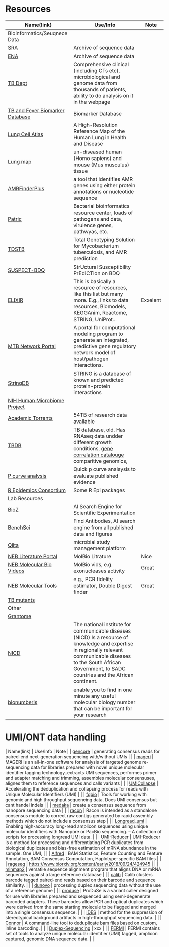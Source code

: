 # Resources
| Name(link) | Use/Info | Note |
| --- | --- | --- |
| Bioinformatics/Seuqnece Data ||
| [SRA](http://www.ncbi.nlm.nih.gov/sra) | Archive of sequence data |   |
| [ENA](https://www.ebi.ac.uk/ena) | Archive of sequence data |   |
| [TB Dept](https://depot.tbportals.niaid.nih.gov/#/home) | Comprehensive clinical (including CTs etc), microbiological and genome data from thousands of patients, ability to do analysis on it in the webpage |   |
| [TB and Fever Biomarker Database](https://bm2dx.org/)  | Biomarker Database |   |
| [Lung Cell Atlas](https://asthma.cellgeni.sanger.ac.uk/) | A High-Resolution Reference Map of the Human Lung in Health and Disease |   |
| [Lung map](https://www.lungmap.net/)  | un-diseased human (Homo sapiens) and mouse (Mus musculus) tissue |   |
| [AMRFinderPlus](https://www.ncbi.nlm.nih.gov/pathogens/antimicrobial-resistance/AMRFinder/)  | a tool that identifies AMR genes using either protein annotations or nucleotide sequence |   |
| [Patric](https://patricbrc.org/) | Bacterial bioinformatics resource center, loads of pathogens and data, virulence genes, pathwyas, etc. |   |
| [TDSTB](https://gph.niid.go.jp/tgs-tb/) | Total Genotyping Solution for Mycobacterium tuberculosis, and AMR prediction |   |
| [SUSPECT-BDQ](http://biosig.unimelb.edu.au/suspect_bdq/)  | StrUctural Susceptibility PrEdiCTion on BDQ |   |
| [ELIXIR](https://elixir-europe.org/services) | This is basically a resource of resources, like this list but many more. E.g., links to data resources, Biomodels, KEGGAnim, Reactome, STRING, UniProt... | Exxelent |
| [MTB Network Portal](http://networks.systemsbiology.net/mtb/) | A portal for computational modeling program to generate an integrated, predictive gene regulatory network model of host/pathogen interactions. |   |
| [StringDB](https://string-db.org/cgi/input.pl) | STRING is a database of known and predicted protein-protein interactions |   |
| [NIH Human Microbiome Project](https://hmpdacc.org/) |   |   |
| [Academic Torrents](http://academictorrents.com/) | 54TB of research data available |   |
| [TBDB](http://tbdb.bu.edu/tbdb_sysbio/MultiHome.html)  | TB database, old. Has RNAseq data undder different growth conditions, [gene correlation catalouge](http://genome.tbdb.org/tbdb_sysbio/CC/Rv1319c.html) comparitive genomics,  |   |
| [P curve analysis ](http://www.p-curve.com/app4/) | Quick p curve analsysis to evaluate published evidence |  |
| [R Epidemics Consortium](https://www.repidemicsconsortium.org/projects/)  | Some R Epi packages |   |
| Lab Resources | |
| [BioZ](https://www.bioz.com/)  | AI Search Engine for Scientific Experimentation |   |
| [BenchSci](https://app.benchsci.com/) | Find Antibodies, AI search engine from all published data and figures |   |
| [Qiita](https://qiita.ucsd.edu/)  | microbial study management platform |   
| [NEB Literature Portal](https://www.neb.com/support/catalog-and-literature-request) | MolBio Litrature | Nice |
| [NEB Molecular Bio Videos](https://www.neb.com/tools-and-resources/video-library) | MolBio vids, e.g. exonucleases activity | Great |
| [NEB Molecular Tools](https://www.neb.com/tools-and-resources) | e.g., PCR fidelity estimator, Double Digest finder | Great |
| [TB mutants](https://www.beiresources.org/BEIMutantSearch.aspx?f_instockflag=In+Stock%23~%23Temporarily+Out+of+Stock) | |
| Other | |
| [Grantome](www.grantome.com) |   |   |
| [NICD](http://www.nicd.ac.za/) | The national institute for communicable diseases (NICD) Is a resource of knowledge and expertise in regionally relevant communicable diseases to the South African Government, to SADC countries and the African continent. |   |
| [bionumberis](https://bionumbers.hms.harvard.edu/search.aspx) | enable you to find in one minute any useful molecular biology number that can be important for your research |   |

# UMI/ONT data handling
| Name(link) | Use/Info | Note |
| [gencore](https://github.com/OpenGene/gencore) | generating consensus reads for paired-end next-generation sequencing with/without UMIs |   |
| [mageri](https://mageri.readthedocs.io/en/latest/body.html#) | MAGERI is an all-in-one software for analysis of targeted genome re-sequencing data for libraries prepared with novel unique molecular identifier tagging technology..extracts UMI sequences, performes primer and adapter matching and trimming, assembles molecular consensuses, alignes them to reference sequences and calls variants |   |
| [UMICollapse](https://github.com/Daniel-Liu-c0deb0t/UMICollapse) | Accelerating the deduplication and collapsing process for reads with Unique Molecular Identifiers (UMI) |   |
| [fgbio](http://fulcrumgenomics.github.io/fgbio/tools/latest/) | Tools for working with genomic and high throughput sequencing data. Does UMI consensus but cant handel indels |   |
| [medaka](https://github.com/nanoporetech/medaka) | create a consensus sequence from nanopore sequencing data |   |
| [racon](https://github.com/isovic/racon) | Racon is intended as a standalone consensus module to correct raw contigs generated by rapid assembly methods which do not include a consensus step |   |
| [Longread_umi](https://github.com/SorenKarst/longread_umi) | Enabling high-accuracy long-read amplicon sequences using unique molecular identifiers with Nanopore or PacBio sequencing. – A collection of scripts for processing longread UMI data. |   |
| [UMI-Reducer](xx) | UMI-Reducer is a method for processing and differentiating PCR duplicates from biological duplicates and bias-free estimation of mRNA abundance in the sample. One UMI, |   |
| [Alfred](https://www.gear-genomics.com/docs/alfred/cli/#bam-consensus-computation) | BAM Statistics, Feature Counting and Feature Annotation, BAM Consensus Computation, Haplotype-specific BAM files |   |
| [rageseq](https://github.com/KCCG/rageseq) | https://www.biorxiv.org/content/early/2018/09/24/424945 |   |
| [minmap2](https://github.com/lh3/minimap2#map-long-genomic) | versatile sequence alignment program that aligns DNA or mRNA sequences against a large reference database |   |
| [calib](https://github.com/vpc-ccg/calib) | Calib clusters barcode tagged paired-end reads based on their barcode and sequence similarity. |   |
| [dunovo](https://github.com/galaxyproject/dunovo) | processing duplex sequencing data without the use of a reference genome |   |
| [produse](https://produse.readthedocs.io/en/latest/index.html) | ProDuSe is a variant caller designed for use with libraries prepared and sequenced using semi-degenerate barcoded adapters. These barcodes allow PCR and optical duplicates which were derived from the same starting molecule to be flagged and merged into a single consensus sequence. |   |
| [iDES](https://cappseq.stanford.edu/ides/download.php#usage) | method for the suppression of stereotypical background artifacts in high-throughput sequencing data.  |   |
| [Connor](https://github.com/umich-brcf-bioinf/Connor) | A command-line tool to deduplicate bam files based on custom, inline barcoding. |   |
| [Duplex-Sequencing](https://github.com/KennedyLabUW/Duplex-Sequencing) | xxx |   |
| [FERMI](https://github.com/liggettla/FERMI/wiki) | FERMI contains set of tools to analyze unique molecular identifier (UMI) tagged, amplicon captured, genomic DNA sequence data. |   |
